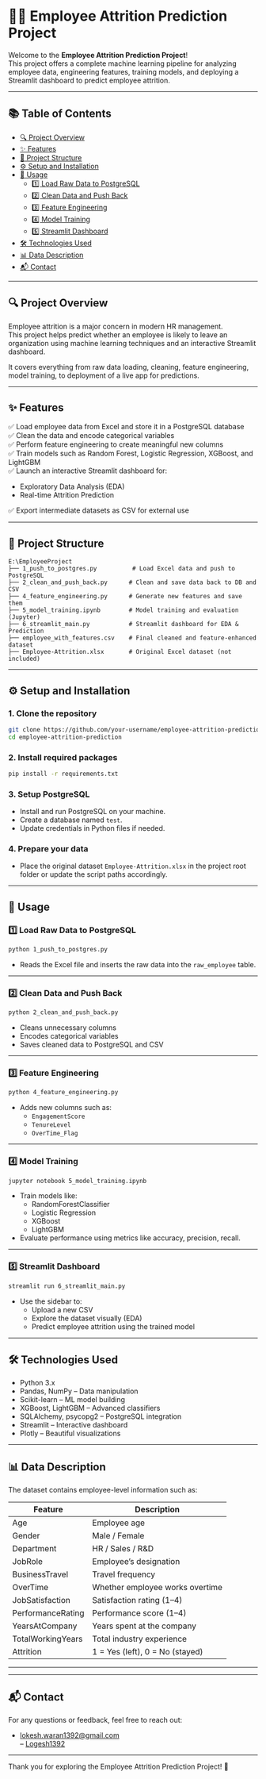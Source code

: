 # 🧑‍💼 Employee Attrition Prediction Project

Welcome to the **Employee Attrition Prediction Project**!  
This project offers a complete machine learning pipeline for analyzing employee data, engineering features, training models, and deploying a Streamlit dashboard to predict employee attrition.

---

## 📚 Table of Contents

- [🔍 Project Overview](#-project-overview)
- [✨ Features](#-features)
- [📁 Project Structure](#-project-structure)
- [⚙️ Setup and Installation](#-setup-and-installation)
- [🚀 Usage](#-usage)
  - [1️⃣ Load Raw Data to PostgreSQL](#1️⃣-load-raw-data-to-postgresql)
  - [2️⃣ Clean Data and Push Back](#2️⃣-clean-data-and-push-back)
  - [3️⃣ Feature Engineering](#3️⃣-feature-engineering)
  - [4️⃣ Model Training](#4️⃣-model-training)
  - [5️⃣ Streamlit Dashboard](#5️⃣-streamlit-dashboard)
- [🛠️ Technologies Used](#-technologies-used)
- [📊 Data Description](#-data-description)
- [📬 Contact](#-contact)

---

## 🔍 Project Overview

Employee attrition is a major concern in modern HR management.  
This project helps predict whether an employee is likely to leave an organization using machine learning techniques and an interactive Streamlit dashboard.

It covers everything from raw data loading, cleaning, feature engineering, model training, to deployment of a live app for predictions.

---

## ✨ Features

✅ Load employee data from Excel and store it in a PostgreSQL database  
✅ Clean the data and encode categorical variables  
✅ Perform feature engineering to create meaningful new columns  
✅ Train models such as Random Forest, Logistic Regression, XGBoost, and LightGBM  
✅ Launch an interactive Streamlit dashboard for:
- Exploratory Data Analysis (EDA)
- Real-time Attrition Prediction

✅ Export intermediate datasets as CSV for external use

---

## 📁 Project Structure

```
E:\EmployeeProject
├── 1_push_to_postgres.py          # Load Excel data and push to PostgreSQL
├── 2_clean_and_push_back.py      # Clean and save data back to DB and CSV
├── 4_feature_engineering.py      # Generate new features and save them
├── 5_model_training.ipynb        # Model training and evaluation (Jupyter)
├── 6_streamlit_main.py           # Streamlit dashboard for EDA & Prediction
├── employee_with_features.csv    # Final cleaned and feature-enhanced dataset
├── Employee-Attrition.xlsx       # Original Excel dataset (not included)
```

---

## ⚙️ Setup and Installation

### 1. Clone the repository

```bash
git clone https://github.com/your-username/employee-attrition-prediction.git
cd employee-attrition-prediction
```

### 2. Install required packages

```bash
pip install -r requirements.txt
```

### 3. Setup PostgreSQL

- Install and run PostgreSQL on your machine.
- Create a database named `test`.
- Update credentials in Python files if needed.

### 4. Prepare your data

- Place the original dataset `Employee-Attrition.xlsx` in the project root folder or update the script paths accordingly.

---

## 🚀 Usage

### 1️⃣ Load Raw Data to PostgreSQL

```bash
python 1_push_to_postgres.py
```
- Reads the Excel file and inserts the raw data into the `raw_employee` table.

---

### 2️⃣ Clean Data and Push Back

```bash
python 2_clean_and_push_back.py
```
- Cleans unnecessary columns  
- Encodes categorical variables  
- Saves cleaned data to PostgreSQL and CSV  

---

### 3️⃣ Feature Engineering

```bash
python 4_feature_engineering.py
```
- Adds new columns such as:
  - `EngagementScore`
  - `TenureLevel`
  - `OverTime_Flag`

---

### 4️⃣ Model Training

```bash
jupyter notebook 5_model_training.ipynb
```
- Train models like:
  - RandomForestClassifier
  - Logistic Regression
  - XGBoost
  - LightGBM  
- Evaluate performance using metrics like accuracy, precision, recall.

---

### 5️⃣ Streamlit Dashboard

```bash
streamlit run 6_streamlit_main.py
```
- Use the sidebar to:
  - Upload a new CSV  
  - Explore the dataset visually (EDA)  
  - Predict employee attrition using the trained model  

---

## 🛠️ Technologies Used

- Python 3.x  
- Pandas, NumPy – Data manipulation  
- Scikit-learn – ML model building  
- XGBoost, LightGBM – Advanced classifiers  
- SQLAlchemy, psycopg2 – PostgreSQL integration  
- Streamlit – Interactive dashboard  
- Plotly – Beautiful visualizations  

---

## 📊 Data Description

The dataset contains employee-level information such as:

| Feature           | Description                             |
|-------------------|-----------------------------------------|
| Age               | Employee age                            |
| Gender            | Male / Female                           |
| Department        | HR / Sales / R&D                        |
| JobRole           | Employee’s designation                  |
| BusinessTravel    | Travel frequency                        |
| OverTime          | Whether employee works overtime         |
| JobSatisfaction   | Satisfaction rating (1–4)               |
| PerformanceRating | Performance score (1–4)                 |
| YearsAtCompany    | Years spent at the company              |
| TotalWorkingYears | Total industry experience               |
| Attrition         | 1 = Yes (left), 0 = No (stayed)         |

---


---

## 📬 Contact

For any questions or feedback, feel free to reach out:

- [lokesh.waran1392@gmail.com](mailto:lokesh.waran1392@gmail.com)  
– [Logesh1392](https://github.com/Logesh1392)

---

Thank you for exploring the Employee Attrition Prediction Project! 🚀
